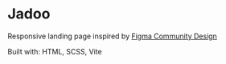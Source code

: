 # Jadoo

Responsive landing page inspired by [Figma Community Design](https://www.figma.com/file/ovKUBBjzFuaO8Ws21SE7Ub/Travel-Agency-Landing-Page-(Community)?type=design&t=WjI7x8N7569ZH64r-6)

Built with: HTML, SCSS, Vite
